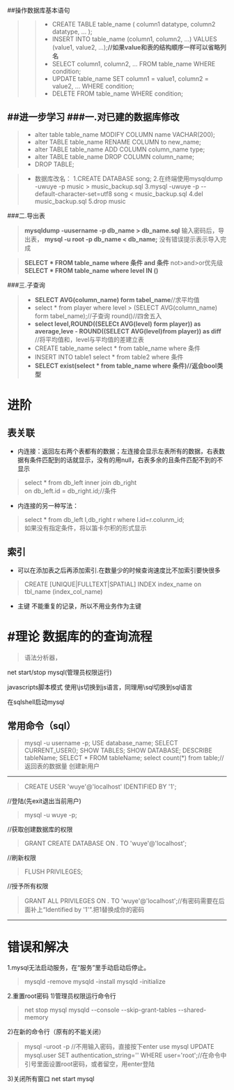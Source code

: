 ##操作数据库基本语句
>>- CREATE TABLE table_name (
    column1 datatype,
    column2 datatype,
    ...
);
>>- INSERT INTO table_name (column1, column2, ...) VALUES (value1, value2, ...);**//如果value和表的结构顺序一样可以省略列名**
>>- SELECT column1, column2, ... FROM table_name WHERE condition;
>>- UPDATE table_name SET column1 = value1, column2 = value2, ... WHERE condition;
>>- DELETE FROM table_name WHERE condition;

##进一步学习
###一.对已建的数据库修改
---
>-  alter table table_name MODIFY COLUMN name VACHAR(200);
>-  alter TABLE table_name RENAME COLUMN to new_name;
>- alter TABLE table_name ADD COLUMN column_name type;
>- alter TABLE table_name DROP COLUMN  column_name;
>- DROP TABLE; 

>- 数据库改名：
>1.CREATE DATABASE song;
>2.在终端使用mysqldump -uwuye -p music > music_backup.sql
>3.mysql -uwuye -p --default-character-set=utf8 song < music_backup.sql
>4.del music_backup.sql
>5.drop music

###二.导出表
>**mysqldump -uusername -p db_name > db_name.sql**
输入密码后，导出表，
>**mysql -u root -p db_name < db_name;**
没有错误提示表示导入完成

>**SELECT * FROM table_name where 条件 and 条件**
not>and>or优先级
>**SELECT * FROM table_name where level IN ()**

###三.子查询
>- **SELECT AVG(column_name) form tabel_name**//求平均值
>- select * from player where level > (SELECT AVG(column_name) form tabel_name);//子查询
>round()//四舍五入
>- **select level,ROUND((SELECt AVG(level) form player)) as average,leve - ROUND((SELECT AVG(level)from player)) as diff**
//将平均值和，level与平均值的差建立表
>- CREATE table_name select * from table_name where 条件
>- INSERT INTO table1 select * from table2 where 条件
>- **SELECT exist(select * from table_name where 条件)//返会bool类型**



进阶
====
表关联
-----
- 内连接：返回左右两个表都有的数据；左连接会显示左表所有的数据，右表数据有条件匹配到的话就显示，没有的用null，右表多余的且条件匹配不到的不显示
> select * from db_left
> inner join db_right   
> on db_left.id = db_right.id;//条件
- 内连接的另一种写法：
> select * from db_left l,db_right r where  l.id=r.colunm_id;  
>如果没有指定条件，将以笛卡尔积的形式显示

索引
----
- 可以在添加表之后再添加索引.在数量少的时候查询速度比不加索引要快很多
> CREATE [UNIQUE|FULLTEXT|SPATIAL] INDEX index_name on tbl_name (index_col_name)
- 主键 不能重复的记录，所以不用业务作为主键






#理论
数据库的的查询流程
=====
> 语法分析器，

net start/stop mysql(管理员权限运行)

javascripts脚本模式
使用\js切换到js语言，同理用\sql切换到sql语言 

在sqlshell启动mysql

常用命令（sql）
----
> mysql -u username -p;
USE database_name;
SELECT CURRENT_USER();
SHOW TABLES;
SHOW DATABASE;
DESCRIBE tableName;
SELECT * FROM tableName;
select count(*) from table;//返回表的数据量
创建新用户
-----
> CREATE USER 'wuye'@'localhost' IDENTIFIED BY '1';
> 
//登陆(先exit退出当前用户)
> mysql -u wuye -p;
> 
//获取创建数据库的权限
> GRANT CREATE DATABASE ON *.* TO 'wuye'@'localhost';
>
//刷新权限

>FLUSH PRIVILEGES;

//授予所有权限
>GRANT ALL PRIVILEGES ON *.* TO 'wuye'@'localhost';//有密码需要在后面补上“Identified by '1'”.把1替换成你的密码
- ------------




错误和解决
=============
1.mysql无法启动服务，在“服务”里手动启动后停止。
> mysqld -remove
> mysqld -install
> mysqld -initialize

2.重置root密码
1)管理员权限运行命令行
> net stop mysql
> mysqld --console --skip-grant-tables --shared-memory

2)在新的命令行（原有的不能关闭）
> mysql -uroot -p  //不用输入密码，直接按下enter
> use mysql
> UPDATE mysql.user SET authentication_string='' WHERE user='root';//在命令中引号里面设置root密码，或者留空，用enter登陆

3)关闭所有窗口
net start mysql

